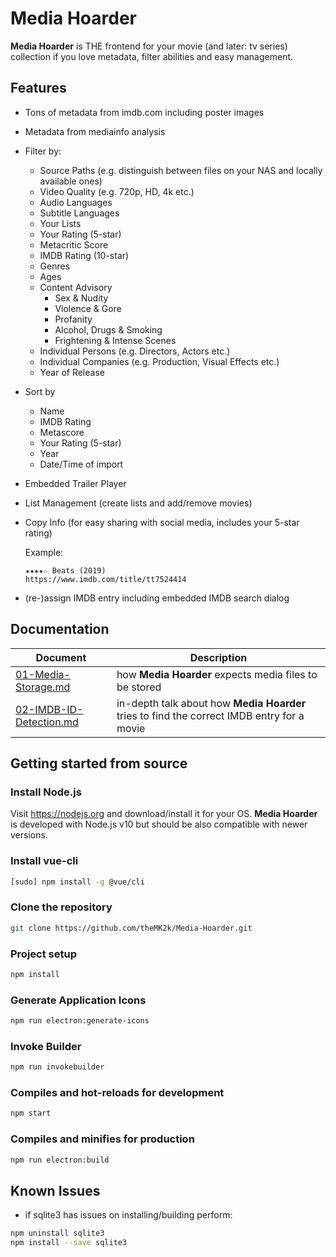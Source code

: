 # Media Hoarder

**Media Hoarder** is THE frontend for your movie (and later: tv series) collection if you love metadata, filter abilities and easy management.

## Features

- Tons of metadata from imdb.com including poster images
- Metadata from mediainfo analysis
- Filter by:
  - Source Paths (e.g. distinguish between files on your NAS and locally available ones)
  - Video Quality (e.g. 720p, HD, 4k etc.)
  - Audio Languages
  - Subtitle Languages
  - Your Lists
  - Your Rating (5-star)
  - Metacritic Score
  - IMDB Rating (10-star)
  - Genres
  - Ages
  - Content Advisory
    - Sex & Nudity
    - Violence & Gore
    - Profanity
    - Alcohol, Drugs & Smoking
    - Frightening & Intense Scenes
  - Individual Persons (e.g. Directors, Actors etc.)
  - Individual Companies (e.g. Production, Visual Effects etc.)
  - Year of Release
- Sort by
  - Name
  - IMDB Rating
  - Metascore
  - Your Rating (5-star)
  - Year
  - Date/Time of import
- Embedded Trailer Player
- List Management (create lists and add/remove movies)
- Copy Info (for easy sharing with social media, includes your 5-star rating)

  Example:

  ```text
  ★★★★☆ Beats (2019)
  https://www.imdb.com/title/tt7524414
  ```

- (re-)assign IMDB entry including embedded IMDB search dialog

## Documentation

Document|Description
-|-
[01-Media-Storage.md](docs/01-Media-Storage.md)|how **Media Hoarder** expects media files to be stored
[02-IMDB-ID-Detection.md](docs/02-IMDB-ID-Detection.md)|in-depth talk about how **Media Hoarder** tries to find the correct IMDB entry for a movie

## Getting started from source

### Install Node.js

Visit <https://nodejs.org> and download/install it for your OS. **Media Hoarder** is developed with Node.js v10 but should be also compatible with newer versions.

### Install vue-cli

```bash
[sudo] npm install -g @vue/cli
```

### Clone the repository

```bash
git clone https://github.com/theMK2k/Media-Hoarder.git
```

### Project setup

```bash
npm install
```

### Generate Application Icons

```bash
npm run electron:generate-icons
```

### Invoke Builder

```bash
npm run invokebuilder
```

### Compiles and hot-reloads for development

```bash
npm start
```

### Compiles and minifies for production

```bash
npm run electron:build
```

## Known Issues

- if sqlite3 has issues on installing/building perform:

```bash
npm uninstall sqlite3
npm install --save sqlite3
```
